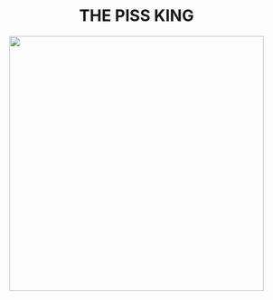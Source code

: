 <h1 align="center">THE PISS KING</h1>

<p align="center">
<img src="https://files.catbox.moe/7g3g5e.gif" width="450" >
</p>
